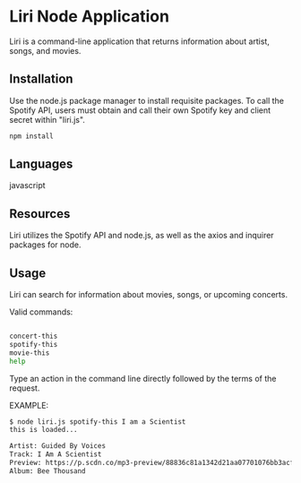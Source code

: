 # Liri Node Application

Liri is a command-line application that returns information about artist, songs, and movies.

## Installation

Use the node.js package manager to install requisite packages. To call the Spotify API, users must
obtain and call their own Spotify key and client secret within "liri.js".

```bash
npm install
```
## Languages

javascript

## Resources

Liri utilizes the Spotify API and node.js, as well as the axios and inquirer packages for node.

## Usage

Liri can search for information about movies, songs, or upcoming concerts. 

Valid commands:

```bash

concert-this
spotify-this
movie-this
help

```

Type an action in the command line directly followed by the terms of the request.


EXAMPLE:

```bash
$ node liri.js spotify-this I am a Scientist
this is loaded...

Artist: Guided By Voices
Track: I Am A Scientist
Preview: https://p.scdn.co/mp3-preview/88836c81a1342d21aa07701076bb3acfd171e341?cid=852a579ae74446c184376c89a842ea7e
Album: Bee Thousand

```


